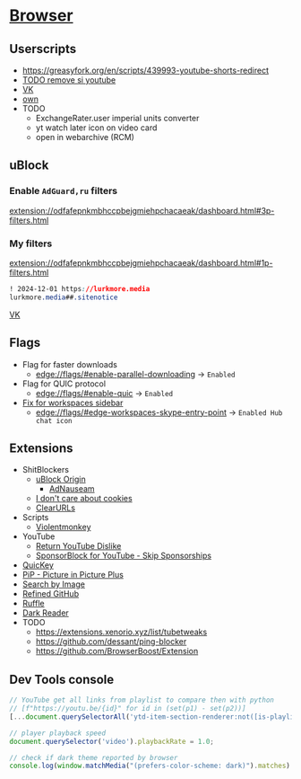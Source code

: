 # [Browser](../README.md)

## Userscripts

- <https://greasyfork.org/en/scripts/439993-youtube-shorts-redirect>
- [TODO remove si youtube](https://github.com/Xenorio/YTShareAntiTrack)
- [VK](http://greasyfork.org/scripts/518509)
- [own](./userscripts)
- TODO
  - ExchangeRater.user imperial units converter
  - yt watch later icon on video card
  - open in webarchive (RCM)

## uBlock

### Enable `AdGuard,ru` filters

<extension://odfafepnkmbhccpbejgmiehpchacaeak/dashboard.html#3p-filters.html>

### My filters

<extension://odfafepnkmbhccpbejgmiehpchacaeak/dashboard.html#1p-filters.html>

```css
! 2024-12-01 https://lurkmore.media
lurkmore.media##.sitenotice
```

[VK](https://github.com/vtosters/adblock)

## Flags

- Flag for faster downloads
  - <edge://flags/#enable-parallel-downloading> -> `Enabled`
- Flag for QUIC protocol
  - <edge://flags/#enable-quic> -> `Enabled`
- [Fix for workspaces sidebar](https://answers.microsoft.com/en-us/microsoftedge/forum/all/how-to-remove-the-edge-sidebar-from-edge-workspace/bde1ede5-12a3-4f99-ac16-50b0f9878054?page=5)
  - <edge://flags/#edge-workspaces-skype-entry-point> -> `Enabled Hub chat icon`

## Extensions

- ShitBlockers
  - [uBlock Origin](https://ublockorigin.com)
    - [AdNauseam](https://adnauseam.io)
  - [I don't care about cookies](https://www.i-dont-care-about-cookies.eu)
  - [ClearURLs](https://docs.clearurls.xyz/)
- Scripts
  - [Violentmonkey](https://violentmonkey.github.io/)
- YouTube
  - [Return YouTube Dislike](https://www.returnyoutubedislike.com/)
  - [SponsorBlock for YouTube - Skip Sponsorships](https://sponsor.ajay.app)
- [QuicKey](https://fwextensions.github.io/QuicKey/)
- [PiP - Picture in Picture Plus](https://www.oinkandstuff.com/project/pip-picture-in-picture-plus/)
- [Search by Image](https://github.com/dessant/search-by-image)
- [Refined GitHub](https://github.com/refined-github/refined-github)
- [Ruffle](https://ruffle.rs/)
- [Dark Reader](https://darkreader.org/)
- TODO
  - <https://extensions.xenorio.xyz/list/tubetweaks>
  - <https://github.com/dessant/ping-blocker>
  - <https://github.com/BrowserBoost/Extension>

## Dev Tools console

```js
// YouTube get all links from playlist to compare then with python
// [f"https://youtu.be/{id}" for id in (set(p1) - set(p2))]
[...document.querySelectorAll('ytd-item-section-renderer:not([is-playlist-video-container]) ytd-thumbnail > a')].map(el => el.href.slice(32,43))

// player playback speed
document.querySelector('video').playbackRate = 1.0;

// check if dark theme reported by browser
console.log(window.matchMedia("(prefers-color-scheme: dark)").matches)
```
